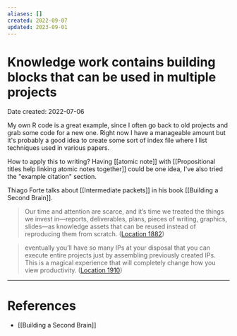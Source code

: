 ```yaml
---
aliases: []
created: 2022-09-07
updated: 2023-09-01
---
```


# Knowledge work contains building blocks that can be used in multiple projects
Date created: 2022-07-06

My own R code is a great example, since I often go back to old projects and grab some code for a new one. Right now I have a manageable amount but it's probably a good idea to create some sort of index file where I list techniques used in various papers.

How to apply this to writing? Having [[atomic note]] with [[Propositional titles help linking atomic notes together]] could be one idea, I've also tried the "example citation" section.

Thiago Forte talks about [[Intermediate packets]] in his book [[Building a Second Brain]].

> Our time and attention are scarce, and it’s time we treated the things we invest in—reports, deliverables, plans, pieces of writing, graphics, slides—as knowledge assets that can be reused instead of reproducing them from scratch. ([Location 1882](https://readwise.io/to_kindle?action=open&asin=B09LVVN9L3&location=1882))


> eventually you’ll have so many IPs at your disposal that you can execute entire projects just by assembling previously created IPs. This is a magical experience that will completely change how you view productivity. ([Location 1910](https://readwise.io/to_kindle?action=open&asin=B09LVVN9L3&location=1910))

---
# References
* [[Building a Second Brain]]